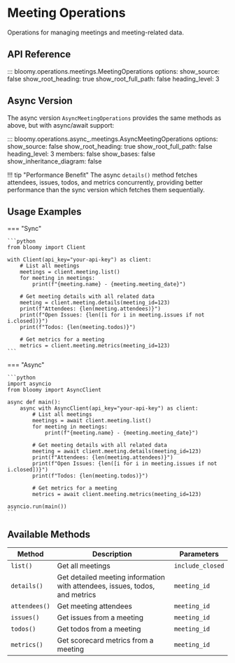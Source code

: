 # Meeting Operations

Operations for managing meetings and meeting-related data.

## API Reference

::: bloomy.operations.meetings.MeetingOperations
    options:
      show_source: false
      show_root_heading: true
      show_root_full_path: false
      heading_level: 3

## Async Version

The async version `AsyncMeetingOperations` provides the same methods as above, but with async/await support:

::: bloomy.operations.async_.meetings.AsyncMeetingOperations
    options:
      show_source: false
      show_root_heading: true
      show_root_full_path: false
      heading_level: 3
      members: false
      show_bases: false
      show_inheritance_diagram: false

!!! tip "Performance Benefit"
    The async `details()` method fetches attendees, issues, todos, and metrics concurrently, providing better performance than the sync version which fetches them sequentially.

## Usage Examples

=== "Sync"

    ```python
    from bloomy import Client
    
    with Client(api_key="your-api-key") as client:
        # List all meetings
        meetings = client.meeting.list()
        for meeting in meetings:
            print(f"{meeting.name} - {meeting.meeting_date}")
        
        # Get meeting details with all related data
        meeting = client.meeting.details(meeting_id=123)
        print(f"Attendees: {len(meeting.attendees)}")
        print(f"Open Issues: {len([i for i in meeting.issues if not i.closed])}")
        print(f"Todos: {len(meeting.todos)}")
        
        # Get metrics for a meeting
        metrics = client.meeting.metrics(meeting_id=123)
    ```

=== "Async"

    ```python
    import asyncio
    from bloomy import AsyncClient
    
    async def main():
        async with AsyncClient(api_key="your-api-key") as client:
            # List all meetings
            meetings = await client.meeting.list()
            for meeting in meetings:
                print(f"{meeting.name} - {meeting.meeting_date}")
            
            # Get meeting details with all related data
            meeting = await client.meeting.details(meeting_id=123)
            print(f"Attendees: {len(meeting.attendees)}")
            print(f"Open Issues: {len([i for i in meeting.issues if not i.closed])}")
            print(f"Todos: {len(meeting.todos)}")
            
            # Get metrics for a meeting
            metrics = await client.meeting.metrics(meeting_id=123)
    
    asyncio.run(main())
    ```

## Available Methods

| Method | Description | Parameters |
|--------|-------------|------------|
| `list()` | Get all meetings | `include_closed` |
| `details()` | Get detailed meeting information with attendees, issues, todos, and metrics | `meeting_id` |
| `attendees()` | Get meeting attendees | `meeting_id` |
| `issues()` | Get issues from a meeting | `meeting_id` |
| `todos()` | Get todos from a meeting | `meeting_id` |
| `metrics()` | Get scorecard metrics from a meeting | `meeting_id` |
